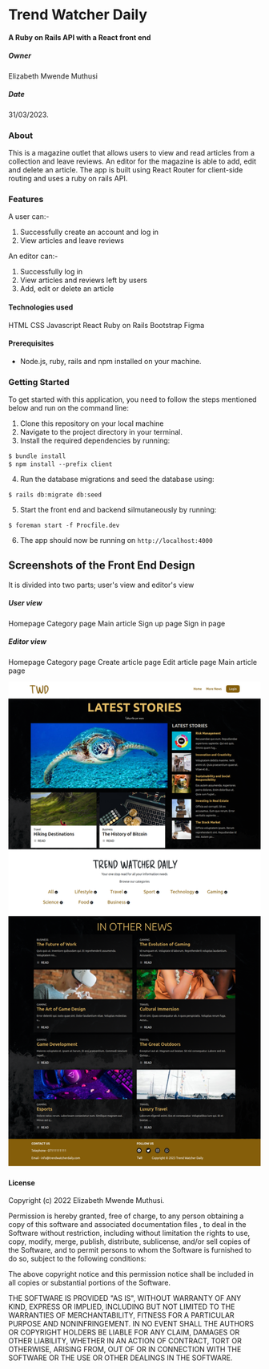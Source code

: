 # Trend Watcher Daily
#### A Ruby on Rails API with a React front end

##### Owner
Elizabeth Mwende Muthusi
##### Date
31/03/2023.

### About
This is a magazine outlet that allows users to view and read articles from a collection and leave reviews. An editor for the magazine is able to add, edit and delete an article. The app is built using React Router for client-side routing and uses a ruby on rails API.

### Features
A user can:-
1. Successfully create an account and log in
2. View articles and leave  reviews

An editor can:-
1. Successfully log in
2. View articles and reviews left by users
3. Add, edit or delete an article

#### Technologies used
HTML
CSS
Javascript
React
Ruby on Rails
Bootstrap
Figma

#### Prerequisites
- Node.js, ruby, rails and npm installed on your machine.

### Getting Started
To get started with this application, you need to follow the steps mentioned below and run on the command line:

1. Clone this repository on your local machine
2. Navigate to the project directory in your terminal.
3. Install the required dependencies by running:
```console
$ bundle install
$ npm install --prefix client
```
4. Run the database migrations and seed the database using:
```console
$ rails db:migrate db:seed
```
5. Start the front end and backend silmutaneously by running:
```console
$ foreman start -f Procfile.dev
```
6. The app should now be running on `http://localhost:4000`

## Screenshots of the Front End Design
 It is divided into two parts; user's view and editor's view

 ##### User view

Homepage
Category page
Main article
Sign up page 
Sign in page

 ##### Editor view
Homepage
Category page
Create article page
Edit article page
Main article page





![alt text](./images/userhp.png "Restaurant_Pizza Model")

#### License
Copyright (c) 2022 Elizabeth Mwende Muthusi.

Permission is hereby granted, free of charge, to any person obtaining a copy of this software and associated documentation files , to deal in the Software without restriction, including without limitation the rights to use, copy, modify, merge, publish, distribute, sublicense, and/or sell copies of the Software, and to permit persons to whom the Software is furnished to do so, subject to the following conditions:

The above copyright notice and this permission notice shall be included in all copies or substantial portions of the Software.

THE SOFTWARE IS PROVIDED "AS IS", WITHOUT WARRANTY OF ANY KIND, EXPRESS OR IMPLIED, INCLUDING BUT NOT LIMITED TO THE WARRANTIES OF MERCHANTABILITY, FITNESS FOR A PARTICULAR PURPOSE AND NONINFRINGEMENT. IN NO EVENT SHALL THE AUTHORS OR COPYRIGHT HOLDERS BE LIABLE FOR ANY CLAIM, DAMAGES OR OTHER LIABILITY, WHETHER IN AN ACTION OF CONTRACT, TORT OR OTHERWISE, ARISING FROM, OUT OF OR IN CONNECTION WITH THE SOFTWARE OR THE USE OR OTHER DEALINGS IN THE SOFTWARE.
